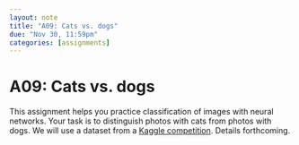 ```yaml
---
layout: note
title: "A09: Cats vs. dogs"
due: "Nov 30, 11:59pm"
categories: [assignments]
---
```


# A09: Cats vs. dogs

This assignment helps you practice classification of images with neural networks. Your task is to distinguish photos with cats from photos with dogs. We will use a dataset from a [Kaggle competition](https://www.kaggle.com/c/dogs-vs-cats/data). Details forthcoming.

